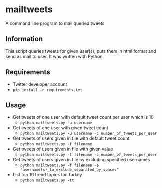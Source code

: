 mailtweets
============

A command line program to mail queried tweets

Information
-----------

This script queries tweets for given user(s), puts them in html format and send as mail to user. It was written with Python.

Requirements
------------

* Twitter developer account
* `pip install -r requirements.txt`

Usage
-----

* Get tweets of one user with default tweet count per user which is 10
    * `python mailtweets.py -u username`
* Get tweets of one user with given tweet count
    * `python mailtweets.py -u username -c number_of_tweets_per_user`
* Get tweets of users given in file with default tweet count
    * `python mailtweets.py -f filename`
* Get tweets of users given in file with given value
    * `python mailtweets.py -f filename -c number_of_tweets_per_user`
* Get tweets of users given in file by excluding specified usernames
    * `python mailtweets.py -f filename -e "username(s)_to_exclude_separated_by_spaces"`
* List top 10 trend topics for Turkey
    * `python mailtweets.py -tt`
